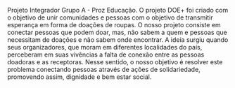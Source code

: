 Projeto Integrador Grupo A - Proz Educação.
O projeto DOE+ foi criado com o objetivo de unir comunidades e pessoas com o objetivo de transmitir esperança em forma de doações de roupas. 
O nosso projeto consiste em conectar pessoas que podem doar, mas, não sabem a quem e pessoas que necessitam de doações e não sabem onde encontrar. 
A ideia surgiu quando seus organizadores, que moram em diferentes localidades do país, perceberam em suas vivências a falta de conexão entre as pessoas doadoras e as receptoras. 
Nesse sentido, o nosso objetivo é resolver este problema conectando pessoas através de ações de solidariedade, promovendo assim, dignidade e bem estar social.
